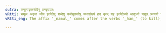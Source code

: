 ```yaml
---
sutra: समूलाकृतजीवेषु हन्कृञ्ग्रहः
vRtti: समूल अकृत जीव इत्येतेषु शब्देषु कर्मसूपपदेषु यथासंख्यं हन् कृञ् ग्रह् इत्येतेभ्यो धातुभ्यो णमुल् प्रत्ययो भवति ॥
vRtti_eng: The affix '_namul_' comes after the verbs '_han_' (to kill), '_kri_' (to make) and '_grah_' (to seize), when the words '_samula_', '_akrita_' and '_jiva_' in the accusative case are respectively compounded with them.

---
```

